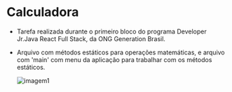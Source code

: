 # Calculadora

- Tarefa realizada durante o primeiro bloco do programa Developer Jr.Java React Full Stack, da ONG Generation Brasil.
- Arquivo com métodos estáticos para operações matemáticas, e arquivo com 'main' com menu da aplicação para trabalhar com os métodos estáticos.

  ![imagem1](https://www.firststep-edu.com/wp-content/uploads/2020/12/21-217981_java-logo-wallpaper-java-logo.jpg)
